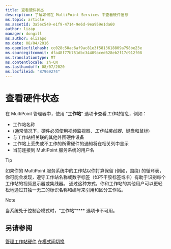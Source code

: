 ```yaml
---
title: 查看硬件状态
description: 了解如何在 MultiPoint Services 中查看硬件信息
ms.topic: article
ms.assetid: 3a5ec549-e1f9-4714-9e6d-9ea959e1da60
author: lizap
manager: dongill
ms.author: elizapo
ms.date: 08/04/2016
ms.openlocfilehash: cc028c50ac6af9ac81e3f5813618809a798be23e
ms.sourcegitcommit: dfa48f77b751dbc34409aced628eb2f17c912f08
ms.translationtype: MT
ms.contentlocale: zh-CN
ms.lasthandoff: 08/07/2020
ms.locfileid: "87969274"
---
```

# <a name="view-hardware-status"></a>查看硬件状态
在 MultiPoint 管理器中，使用 "**工作站**" 选项卡查看*工作站*信息，例如：

-   工作站名称
-    (通常情况下，硬件必须使用视频监视器、*工作站集线器*、键盘和鼠标) 
-   与工作站相关联的其他外围硬件设备
-   工作站上丢失或不工作的所需硬件的通知将在相关列中显示
-   当前连接到 MultiPoint 服务系统的用户名

> [!TIP]
> 如果你的 MultiPoint 服务系统中的工作站以你打算保留 (例如，围绕) 的循环表，你可能会发现，遵守工作站名称或数字标签（如不干胶标签或卡）有助于识别每个工作站的视频显示器或集线器。 通过这种方式，你和工作站的其他用户可以更轻松地通过其独一无二的标识名称和编号来引用和区分工作站。

> [!NOTE]
> 当系统处于控制台模式时，“工作站”**** 选项卡不可用。

## <a name="see-also"></a>另请参阅
[管理工作站硬件](Manage-Station-Hardware.md) 
[在模式间切换](Switch-Between-Modes.md)